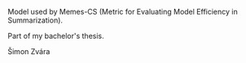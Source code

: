 Model used by Memes-CS (Metric for Evaluating Model Efficiency in Summarization).

Part of my bachelor's thesis.

Šimon Zvára